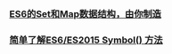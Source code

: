 ### [ES6的Set和Map数据结构，由你制造](https://juejin.im/post/5acc57eff265da237f1e9f7c)
### [简单了解ES6/ES2015 Symbol() 方法](http://www.zhangxinxu.com/wordpress/2018/04/known-es6-symbol-function/)
